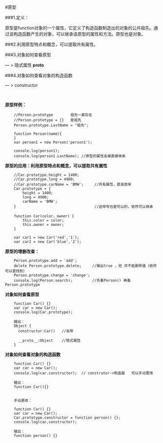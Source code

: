 #原型

###1.定义：

原型是function对象的一个属性，它定义了构造函数制造出的对象的公共祖先。通过该构造函数产生的对象，可以继承该原型的属性和方法。原型也是对象。

###2.利用原型特点和概念，可以提取共有属性。

###3.对象如何查看原型

 — > 隐式属性 __proto__


###4.对象如何查看对象的构造函数 

 — > constructor

<br>

**原型样例：**
		
		//Person.prototype        祖先一直存在
		//Person.prototype = {}   是祖先
		Person.prototype.LastName = "祖先";
		
		function Person(name){
		}
		var person1 = new Person('person1');
		
		console.log(person1);
		console.log(person1.LastName); //原型的属性会被直接继承



**原型的应用：利用原型特点和概念，可以提取共有属性**
		
		//Car.prototype.height = 1400;
		//Car.prototype.long = 4900;
		//Car.prototype.carName = 'BMW';     //共有属性，提高效率		
		Car.prototype = {
			height = 1400;
			long = 4900;
			carName = 'BMW';
		}	                                 //这样写也是可以的，依然可以继承

		function Car(color，owner) {
			this.color = color;
			this.owner = owner;
		}
		
		var car1 = new Car('red','1');
		var car2 = new Car('blue','2');

**原型的增删改查：**

		Person.prototype.add = 'add';
		delete Person.prototype.delete;     //输出true ，但 并不能删除值（依然可以查找到）
		Person.prototype.change = 'change';
		console.log(Person.search);         //先看Person() 再看Person.prototype

**对象如何查看原型**
		
		function Car() {}
		var car = new Car();
		console.log(Car.prototype);

		输出：
		Object {
		  constructor:Car()   //自带  

		  __proto__:Object    //隐式属性
		}

**对象如何查看对象的构造函数**

		function Car() {}
		var car = new Car();
		console.log(car.constructor);  // construtor->构造器   可以手动更改
	
		输出：
		function Car(){}


		手动更改：

		function Car() {}
		var car = new Car();
		Car.prototype.constructor = function person() {};
		console.log(car.constructor);

		输出：
		function person() {}